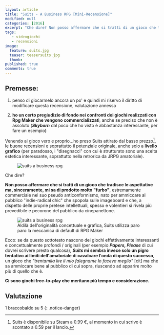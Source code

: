 ```yaml
---
layout: article
title: "Suits - A Business RPG [Mini-Recensione]"
modified: null
categories: [2016]
excerpt: "Che dire? Non posso affermare che si tratti di un gioco che tradisce le aspettative ma, sinceramente, mi sa di prodotto molto..."
tags: 
   - videogiochi
   - recensioni
image: 
  feature: suits.jpg
  teaser: teasersuits.jpg
  thumb: 
published: true
comments: true
---
```


## Premesse:

1. penso di giocarmelo ancora un po' e quindi mi riservo il diritto di modificare questa recensione, valutazione annessa

2. **ho un certo pregiudizio di fondo nei confronti dei giochi realizzati con Rpg Maker che vengono commercializzati**, anche se preciso che non è assoluto (**_Skyborn_** dal poco che ho visto è abbastanza interessante, per fare un esempio)

Venendo al gioco vero e proprio...ho preso Suits attirato dal basso prezzo[^prezzo], le buone recensioni e soprattutto il potenziale originale, anche solo a **livello grafico** (per paradosso, i "disegnacci" con cui è strutturato sono una scelta estetica interessante, soprattutto nella retrorica da JRPG amatoriale).

[^prezzo]: Suits è disponibile su Steam a 0.99 €, al momento in cui scrivo è scontato a 0.59 per il lancio.

<figure>
<img src="https://cdn.akamai.steamstatic.com/steam/apps/410670/ss_cac4c9f83895ae95bd4a884743372222595d88ed.1920x1080.jpg" alt="suits a business rpg">
</figure>

Che dire? 

**Non posso affermare che si tratti di un gioco che tradisce le aspettative ma, sinceramente, mi sa di prodotto molto "furbo"**, estremamente commerciale nel suo pseudo anticonformismo, nato per ammiccare al pubblico "indie-radical chic" che spopola sulle imageboard e che, a dispetto delle proprie pretese intellettuali, spesso e volentieri si rivela più prevedibile e pecorone del pubblico da cinepanettone.

<figure>
<img src="https://cdn.akamai.steamstatic.com/steam/apps/410670/ss_effba4c2939a7653ff85d3ad25e798ee97ecc124.1920x1080.jpg" alt="suits a business rpg">
<figcaption>Aldilà dell'originalità concettuale e grafica, Suits utilizza paro paro la meccanica di default di RPG Maker</figcaption>
</figure>

Ecco: se da questo sottotesto nascono dei giochi effettivamente interessanti e concettualmente profondi / originali (per esempio **_Papers, Please_** di cui dovrei scrivere presto qualcosa), **_Suits_ mi sembra invece solo un pigro tentativo ai limiti dell'amatoriale di cavalcare l'onda di questo successo**, un gioco che _"trentamila lire il mio falegname lo faceva meglio"_ [cit] ma che sa ammiccare bene al pubblico di cui sopra, riuscendo ad apparire molto più di quello che è.

**Ci sono giochi free-to-play che meritano più tempo e considerazione.**

## Valutazione

1 braccobaldo su 5
{: .notice-danger}
